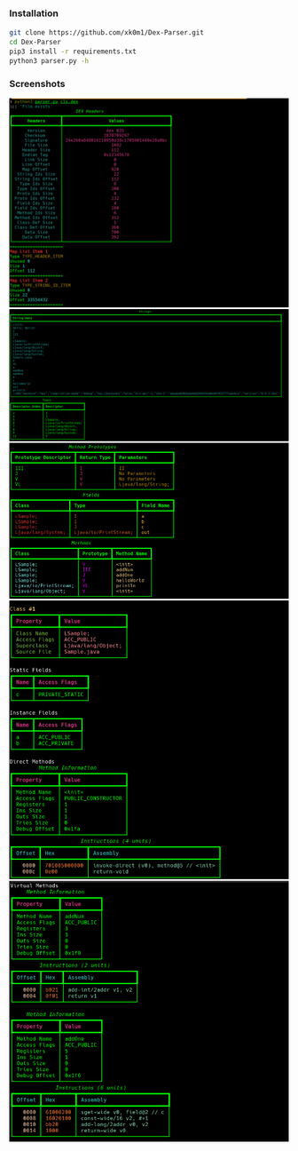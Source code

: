 ### Installation

```sh
git clone https://github.com/xk0m1/Dex-Parser.git
cd Dex-Parser
pip3 install -r requirements.txt
python3 parser.py -h
```

### Screenshots

![Screenshot1](img/img1.png)
![Screenshot2](img/img2.png)
![Screenshot3](img/img3.png)
![Screenshot4](img/img4.png)
![Screenshot5](img/img5.png)
